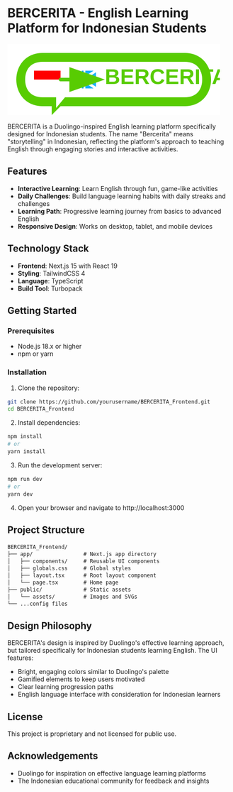 # BERCERITA - English Learning Platform for Indonesian Students

![Bercerita Logo](/public/assets/bercerita-logo.svg)

BERCERITA is a Duolingo-inspired English learning platform specifically designed for Indonesian students. The name "Bercerita" means "storytelling" in Indonesian, reflecting the platform's approach to teaching English through engaging stories and interactive activities.

## Features

- **Interactive Learning**: Learn English through fun, game-like activities
- **Daily Challenges**: Build language learning habits with daily streaks and challenges
- **Learning Path**: Progressive learning journey from basics to advanced English
- **Responsive Design**: Works on desktop, tablet, and mobile devices

## Technology Stack

- **Frontend**: Next.js 15 with React 19
- **Styling**: TailwindCSS 4
- **Language**: TypeScript
- **Build Tool**: Turbopack

## Getting Started

### Prerequisites

- Node.js 18.x or higher
- npm or yarn

### Installation

1. Clone the repository:
```bash
git clone https://github.com/yourusername/BERCERITA_Frontend.git
cd BERCERITA_Frontend
```

2. Install dependencies:
```bash
npm install
# or
yarn install
```

3. Run the development server:
```bash
npm run dev
# or
yarn dev
```

4. Open your browser and navigate to http://localhost:3000

## Project Structure

```
BERCERITA_Frontend/
├── app/                # Next.js app directory
│   ├── components/     # Reusable UI components
│   ├── globals.css     # Global styles
│   ├── layout.tsx      # Root layout component
│   └── page.tsx        # Home page
├── public/             # Static assets
│   └── assets/         # Images and SVGs
└── ...config files
```

## Design Philosophy

BERCERITA's design is inspired by Duolingo's effective learning approach, but tailored specifically for Indonesian students learning English. The UI features:

- Bright, engaging colors similar to Duolingo's palette
- Gamified elements to keep users motivated
- Clear learning progression paths
- English language interface with consideration for Indonesian learners

## License

This project is proprietary and not licensed for public use.

## Acknowledgements

- Duolingo for inspiration on effective language learning platforms
- The Indonesian educational community for feedback and insights
